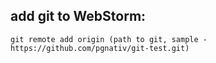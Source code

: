 ## add git to WebStorm:
<pre><code>git remote add origin (path to git, sample - https://github.com/pgnativ/git-test.git)</code></pre>
